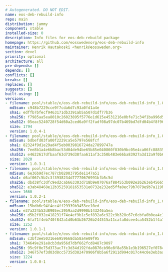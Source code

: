 ```yaml
---
# Autogenerated. DO NOT EDIT.
name: eos-deb-rebuild-info
repo: main
distribution: jammy
component: stable
installed-size: 0
description: Info files for eos-deb-rebuild package
homepage: https://github.com/eosswedenorg/eos-deb-rebuild-info
maintainer: Henrik Hautakoski <henrik@eossweden.org>
section: devel
priority: optional
architecture: all
pre-depends: []
depends: []
conflicts: []
breaks: []
replaces: []
suggests: []
built-using: []
versions:
- filename: pool/stable/e/eos-deb-rebuild-info/eos-deb-rebuild-info_1.0.4-1_all.deb
  md5sum: c948b7229cce9f7cda6d7c93a0fd1a4e
  sha1: edffb7bfecf9463171db3391ab5a507d1df77b36
  sha256: f7985aa5ea8010c26023895f5776e1d615e4531216e0bfe71c34f1ba996d50f9
  sha512: 05eac5240728f54d60a2ced6a9ff2fadf08a97dc07b469bd7dfd04b4f8f96065741fdf0e08e703379f2c1b8a75e50a4c995e55209b5488df0b379d39ba883e1d
  size: 1794
  version: 1.0.4-1
- filename: pool/stable/e/eos-deb-rebuild-info/eos-deb-rebuild-info_1.0.3-1_all.deb
  md5sum: bdbefd03fa00f2229ca5e5797e568fcf
  sha1: 82324f9d1e29ad4f5eb0039816724da27899747a
  sha256: 7ee8b1a4e6b8bac53d04de94be65b85e040860f830b9bc05e4ca06fc88835090
  sha512: e4622617dfbaaf63d739d38faa611af3c350b483e66ba83927a3d12a9f0b6308496ace9027727d193093d58424550f0b04f6b75ea3b873d343fbe830538e104f
  size: 2020
  version: 1.0.3-1
- filename: pool/stable/e/eos-deb-rebuild-info/eos-deb-rebuild-info_1.0.2-1_all.deb
  md5sum: 6e36b9d7ec787cb02003795de1147a51
  sha1: d6af067c5b2c3f3938234d77770676991bfb5c5d
  sha256: dbd38fc3dfc9ed2cab663303d718b9e07076af884553b092e26263eb45665fc5
  sha512: e3ab48468e12b35259181653531e0732e232ed5ffa0ec79b7079e9b7a119b5092bf6a534042de04032f2b585a24444c250336cae90ed546ac8ddf021af9c6b09
  size: 1660
  version: 1.0.2-1
- filename: pool/stable/e/eos-deb-rebuild-info/eos-deb-rebuild-info_1.0.1-1_all.deb
  md5sum: 15bdb6c94f4ec4ff29339b3453ee10ed
  sha1: e37a224b52d8905ec3959aa2d9990b143246a5ea
  sha256: d5b2f032e418231f74e4ef9b1c5ef832a6c922c9b328c67c6cbfa0b0ea4c1d33
  sha512: 6fa71f4eb740f842a1d0b63b26726b244515a11cafa8dcee4ca5452b1f4a7a18c394822cf63ab777402c5a9878fcf4c30149970bd3400047807bb176cd9bb55b
  size: 1252
  version: 1.0.1-1
- filename: pool/stable/e/eos-deb-rebuild-info/eos-deb-rebuild-info_1.0.0-1_all.deb
  md5sum: c3bf3ee50316e6959668da58a4e09f95
  sha1: 734649e291e8cb3da956d7dbf662fcd8487c9097
  sha256: 95c9f0e75d373ac7fc3d34d192fda0876cb96e8f8a55b1e3b196527ef0784398
  sha512: 346757ef3d03d8cc5735d382470906f8b5a6f2911d994c017c44c0e3eb3aa864559a570b0971420df5f99829ebda1739b5809766f429e9702f104b4cd47b2af5
  size: 1224
  version: 1.0.0-1
---
```

